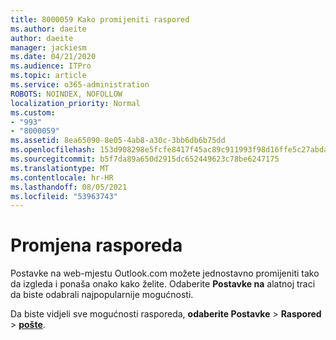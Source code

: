 ```yaml
---
title: 8000059 Kako promijeniti raspored
ms.author: daeite
author: daeite
manager: jackiesm
ms.date: 04/21/2020
ms.audience: ITPro
ms.topic: article
ms.service: o365-administration
ROBOTS: NOINDEX, NOFOLLOW
localization_priority: Normal
ms.custom:
- "993"
- "8000059"
ms.assetid: 8ea65090-8e05-4ab8-a30c-3bb6db6b75dd
ms.openlocfilehash: 153d908298e5fcfe8417f45ac89c911993f98d16ffe5c27abda4b6f3959002c0
ms.sourcegitcommit: b5f7da89a650d2915dc652449623c78be6247175
ms.translationtype: MT
ms.contentlocale: hr-HR
ms.lasthandoff: 08/05/2021
ms.locfileid: "53963743"
---
```

# <a name="how-to-change-your-layout"></a>Promjena rasporeda

Postavke na web-mjestu Outlook.com možete jednostavno promijeniti tako da izgleda i ponaša onako kako želite. Odaberite **Postavke na** alatnoj traci da biste odabrali najpopularnije mogućnosti.

Da biste vidjeli sve mogućnosti rasporeda, **odaberite Postavke**  >  **Raspored**  >  [**pošte**](https://outlook.live.com/mail/options/mail/layout).
  